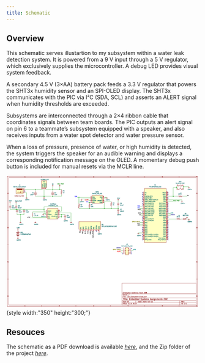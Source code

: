```yaml
---
title: Schematic
---
```


## Overview

This schematic serves illustartion to my subsystem within a water leak detection system. It is powered from a 9 V input through a 5 V regulator, which exclusively supplies the microcontroller. A debug LED provides visual system feedback.

A secondary 4.5 V (3×AA) battery pack feeds a 3.3 V regulator that powers the SHT3x humidity sensor and an SPI-OLED display. The SHT3x communicates with the PIC via I²C (SDA, SCL) and asserts an ALERT signal when humidity thresholds are exceeded.

Subsystems are interconnected through a 2×4 ribbon cable that coordinates signals between team boards. The PIC outputs an alert signal on pin 6 to a teammate’s subsystem equipped with a speaker, and also receives inputs from a water spot detector and water pressure sensor.

When a loss of pressure, presence of water, or high humidity is detected, the system triggers the speaker for an audible warning and displays a corresponding notification message on the OLED. A momentary debug push button is included for manual resets via the MCLR line.

![schematic](CGE_Subsystem.png){style width:"350" height:"300;"}

## Resouces

The schematic as a PDF download is available [*here*](CGE_Subsystem.pdf), and the Zip folder of the project [*here*](CGE_Subsystem.zip).
